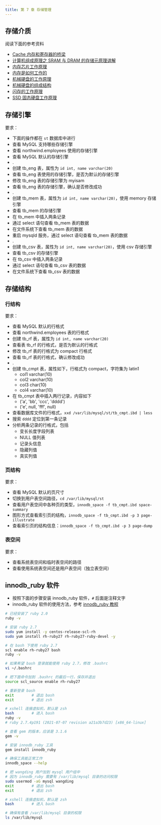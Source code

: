 ```yaml
---
title: 第 7 章 存储管理
---
```


## 存储介质

阅读下面的参考资料

- [Cache 内存和寄存器的桥梁](https://www.bilibili.com/video/BV1Fd4y1u7LZ)
- [计算机组成原理之 SRAM 与 DRAM 的存储元原理讲解](https://www.bilibili.com/video/BV1Qq4y137pq)
- [内存芯片工作原理](https://www.bilibili.com/video/BV1Ce4y1W71k)
- [内存是如何工作的](https://www.bilibili.com/video/BV1vP411c7pt)
- [机械硬盘的工作原理](https://www.bilibili.com/video/BV1ug411b7Wo)
- [机械硬盘的组成结构](https://www.bilibili.com/video/BV1H24y1S7bJ)
- [闪存的工作原理](https://www.bilibili.com/video/BV1nV411b7fw)
- [SSD 固态硬盘工作原理](https://www.bilibili.com/video/BV1eL4y1G7c1)

## 存储引擎

要求：

- 下面的操作都在 `st` 数据库中进行
- 查看 MySQL 支持哪些存储引擎
- 查看 northwind.employees 使用的存储引擎
- 查看 MySQL 默认的存储引擎
- .
- 创建 tb_eng 表，属性为 `id int, name varchar(20)`
- 查看 tb_eng 表使用的存储引擎，是否为默认的存储引擎
- 修改 tb_eng 表的存储引擎为 myisam
- 查看 tb_eng 表的存储引擎，确认是否修改成功
- .
- 创建 tb_mem 表，属性为 `id int, name varchar(20)`，使用 memory 存储引擎
- 查看 tb_mem 的存储引擎
- 在 tb_mem 中插入两条记录
- 通过 select 语句查看 tb_mem 表的数据
- 在文件系统下查看 tb_mem 表的数据
- 重启 mysqld 服务，通过 select 语句查看 tb_mem 表的数据
- .
- 创建 tb_csv 表，属性为 `id int, name varchar(20)`，使用 csv 存储引擎
- 查看 tb_csv 的存储引擎
- 在 tb_csv 中插入两条记录
- 通过 select 语句查看 tb_csv 表的数据
- 在文件系统下查看 tb_csv 表的数据

## 存储结构

### 行结构

要求：

- 查看 MySQL 默认的行格式
- 查看 northwind.employees 表的行格式
- 创建 tb_rf 表，属性为 `id int, name varchar(20)`
- 查看表 tb_rf 的行格式，是否为默认的行格式
- 修改 tb_rf 表的行格式为 compact 行格式
- 查看 tb_rf 表的行格式，确认修改成功
- .
- 创建 tb_cmpt 表，属性如下，行格式为 compact，字符集为 latin1
  - col1 varchar(10)
  - col2 varchar(10)
  - col3 char(10)
  - col4 varchar(10)
- 在 tb_cmpt 表中插入两行记录，内容如下
  - ('a', 'bb', 'ccc', 'dddd')
  - ('e', null, 'fff', null)
- 查看数据库文件的行格式，`xxd /var/lib/mysql/st/tb_cmpt.ibd | less`
- 搜索 `dddd` 定位到第一条记录
- 分析两条记录的行格式，包括
  - 变长长度字段列表
  - NULL 值列表
  - 记录头信息
  - 隐藏列值
  - 真实列值

### 页结构

要求：

- 查看 MySQL 默认的页尺寸
- 切换到用户表空间路径，`cd /var/lib/mysql/st`
- 查看用户表空间中各种页的类型，`innodb_space -f tb_cmpt.ibd space-summary`
- 图形方式查看索引页的结构，`innodb_space -f tb_cmpt.ibd -p 3 page-illustrate`
- 查看索引页的结构信息：`innodb_space -f tb_cmpt.ibd -p 3 page-dump`

### 表空间

要求：

- 查看系统表空间和临时表空间的路径
- 查看使用系统表空间还是用户表空间（独立表空间）

## innodb_ruby 软件

- 按照下面的步骤安装 innodb_ruby 软件，`#` 后面是注释文字
- innodb_ruby 软件的使用方法，参考 [innodb_ruby 教程](https://juejin.cn/post/6844903844107780103)

```bash
# 已经安装了 ruby 2.0
ruby -v

# 安装 ruby 2.7
sudo yum install -y centos-release-scl-rh
sudo yum install rh-ruby27 rh-ruby27-ruby-devel -y

# 在 bash 下使用 ruby 2.7
scl enable rh-ruby27 bash
ruby -v

# 如果希望 bash 登录就能使用 ruby 2.7，修改 .bashrc
vi ~/.bashrc

# 把下面命令加到 .bashrc 的最后一行，保存并退出
source scl_source enable rh-ruby27

# 重新登录 bash
exit        # 退出 bash
exit        # 退出 zsh

# xshell 连接虚拟机，默认是 zsh
bash        # 进入 bash
ruby -v
# ruby 2.7.4p191 (2021-07-07 revision a21a3b7d23) [x86_64-linux]

# 查看 gem 的版本，应该是 3.1.6
gem -v

# 安装 innodb_ruby 工具
gem install innodb_ruby

# 确保工具能正常工作
innodb_space --help

# 把 wangding 用户加到 mysql 用户组中
# 因为 innodb_ruby 需要有 /var/lib/mysql 目录的访问权限
sudo usermod -aG mysql wangding
exit        # 退出 bash
exit        # 退出 zsh

# xshell 连接虚拟机，默认是 zsh
bash        # 进入 bash

# 确保有查看 /var/lib/mysql 目录的权限
ls /var/lib/mysql
```
